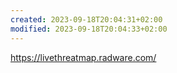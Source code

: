 ```yaml
---
created: 2023-09-18T20:04:31+02:00
modified: 2023-09-18T20:04:33+02:00
---
```


https://livethreatmap.radware.com/
